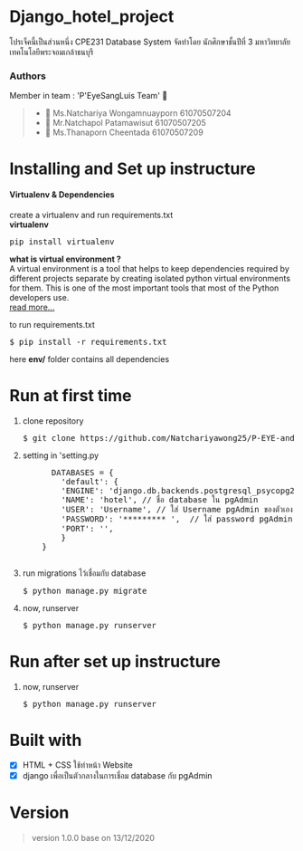 # Django_hotel_project
โปรเจ็คนี้เป็นส่วนหนึ่ง CPE231 Database  System จัดทำโดย นักศึกษาชั้นปีที่ 3 มหาวิทยาลัยเทคโนโลยีพระจอมเกล้าธนบุรี

### Authors 
Member in team : 'P'EyeSangLuis Team' :dog:
> * :woman: Ms.Natchariya Wongamnuayporn 61070507204
> * :man: Mr.Natchapol Patamawisut 61070507205
> * :woman: Ms.Thanaporn Cheentada 61070507209

# Installing and Set up instructure 
#### Virtualenv & Dependencies

create a virtualenv and run requirements.txt<br/>
<b>virtualenv</b>

<pre>pip install virtualenv</pre>

<b> what is virtual environment ? </b><br/>
A virtual environment is a tool that helps to keep dependencies required by different projects separate by creating isolated python virtual environments for them. This is one of the most important tools that most of the Python developers use.
<br/>
<a href="https://www.geeksforgeeks.org/python-virtual-environment/" >read more... </a>

to run requirements.txt

<pre>$ pip install -r requirements.txt</pre>

here <b>env/</b> folder contains all dependencies

# Run at first time
<ol>
  <li>
      clone repository 
      <pre>$ git clone https://github.com/Natchariyawong25/P-EYE-and-Friends-Hotel-Management.git</pre>
  </li>
  <li>
    setting in 'setting.py  
    <pre>
      DATABASES = {
        'default': {
        'ENGINE': 'django.db.backends.postgresql_psycopg2',
        'NAME': 'hotel', // ชื่อ database ใน pgAdmin 
        'USER': 'Username', // ใส่ Username pgAdmin ของตัวเอง เพื่อไว้เชื่อมกับ local database
        'PASSWORD': '********* ',  // ใส่ password pgAdmin ของตัวเอง เพื่อไว้เชื่อมกับ local database 
        'PORT': '',
        }
    }
    </pre>
  </li>
  <li>
    run migrations ไว้เชื่อมกับ database 
    <pre>$ python manage.py migrate</pre>
  </li>
  <li>
    now, runserver 
    <pre>$ python manage.py runserver</pre>
  </li>
 </ol>

# Run after set up instructure
<ol>
  <li>
    now, runserver 
    <pre>$ python manage.py runserver</pre>
  </li>
</ol>

# Built with 
- [x] HTML + CSS ใช้ทำหน้า Website 
- [X] django เพื่อเป็นตัวกลางในการเชื่อม database กับ pgAdmin 

# Version
> version 1.0.0 base on 13/12/2020 
